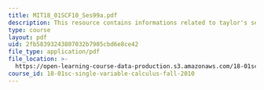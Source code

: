 ```yaml
---
title: MIT18_01SCF10_Ses99a.pdf
description: This resource contains informations related to taylor's series.
type: course
layout: pdf
uid: 2fb58393243807032b7905cbd6e8ce42
file_type: application/pdf
file_location: >-
  https://open-learning-course-data-production.s3.amazonaws.com/18-01sc-single-variable-calculus-fall-2010/2fb58393243807032b7905cbd6e8ce42_MIT18_01SCF10_Ses99a.pdf
course_id: 18-01sc-single-variable-calculus-fall-2010
---
```


